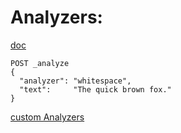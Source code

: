 # Analyzers:


[doc](https://www.elastic.co/guide/en/elasticsearch/reference/current/_testing_analyzers.html)
```
POST _analyze
{
  "analyzer": "whitespace",
  "text":     "The quick brown fox."
}
```

[custom Analyzers](https://www.elastic.co/guide/en/elasticsearch/reference/current/analysis-custom-analyzer.html)

